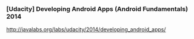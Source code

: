 ### [Udacity] Developing Android Apps (Android Fundamentals) 2014

http://javalabs.org/labs/udacity/2014/developing_android_apps/